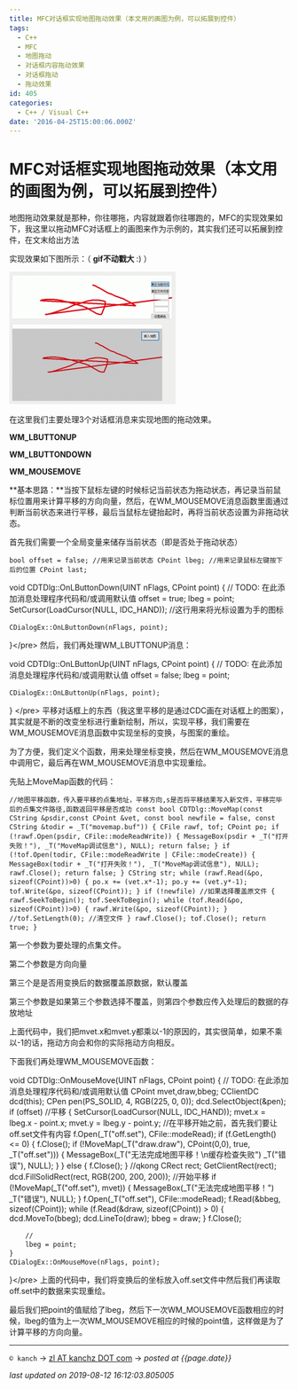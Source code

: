 ```yaml
---
title: MFC对话框实现地图拖动效果（本文用的画图为例，可以拓展到控件）
tags:
  - C++
  - MFC
  - 地图拖动
  - 对话框内容拖动效果
  - 对话框拖动
  - 拖动效果
id: 405
categories:
  - C++ / Visual C++
date: '2016-04-25T15:00:06.000Z'
---
```


# MFC对话框实现地图拖动效果（本文用的画图为例，可以拓展到控件）

地图拖动效果就是那种，你往哪拖，内容就跟着你往哪跑的，MFC的实现效果如下，我这里以拖动MFC对话框上的画图来作为示例的，其实我们还可以拓展到控件，在文末给出方法

实现效果如下图所示：（ **gif不动戳大** :\) ）

[![ezgif.com-video-to-gif](https://raw.githubusercontent.com/ankanch/blog/master/images/wp-content/uploads/2016/04/ezgif.com-video-to-gif-300x239.gif)](https://raw.githubusercontent.com/ankanch/blog/master/images/wp-content/uploads/2016/04/ezgif.com-video-to-gif.gif)

在这里我们主要处理3个对话框消息来实现地图的拖动效果。

**WM\_LBUTTONUP**

**WM\_LBUTTONDOWN**

**WM\_MOUSEMOVE**

**基本思路：**当按下鼠标左键的时候标记当前状态为拖动状态，再记录当前鼠标位置用来计算平移的方向向量，然后，在WM\_MOUSEMOVE消息函数里面通过判断当前状态来进行平移，最后当鼠标左键抬起时，再将当前状态设置为非拖动状态。

首先我们需要一个全局变量来储存当前状态（即是否处于拖动状态）

```
bool offset = false; //用来记录当前状态 CPoint lbeg; //用来记录鼠标左键按下后的位置 CPoint last;
```

void CDTDlg::OnLButtonDown\(UINT nFlags, CPoint point\) { // TODO: 在此添加消息处理程序代码和/或调用默认值 offset = true; lbeg = point; SetCursor\(LoadCursor\(NULL, IDC\_HAND\)\); //这行用来将光标设置为手的图标

```text
CDialogEx::OnLButtonDown(nFlags, point);
```

}&lt;/pre&gt; 然后，我们再处理WM\_LBUTTONUP消息：

void CDTDlg::OnLButtonUp\(UINT nFlags, CPoint point\) { // TODO: 在此添加消息处理程序代码和/或调用默认值 offset = false; lbeg = point;

```text
CDialogEx::OnLButtonUp(nFlags, point);
```

} &lt;/pre&gt; 平移对话框上的东西（我这里平移的是通过CDC画在对话框上的图案），其实就是不断的改变坐标进行重新绘制，所以，实现平移，我们需要在WM\_MOUSEMOVE消息函数中实现坐标的变换，与图案的重绘。

为了方便，我们定义个函数，用来处理坐标变换，然后在WM\_MOUSEMOVE消息中调用它，最后再在WM\_MOUSEMOVE消息中实现重绘。

先贴上MoveMap函数的代码：

```
//地图平移函数，传入要平移的点集地址，平移方向,s是否将平移结果写入新文件，平移完毕后的点集文件路径,函数返回平移是否成功 const bool CDTDlg::MoveMap(const CString &psdir,const CPoint &vet, const bool newfile = false, const CString &todir = _T("movemap.buf")) { CFile rawf, tof; CPoint po; if (!rawf.Open(psdir, CFile::modeReadWrite)) { MessageBox(psdir + _T("打开失败！"), _T("MoveMap调试信息"), NULL); return false; } if (!tof.Open(todir, CFile::modeReadWrite | CFile::modeCreate)) { MessageBox(todir + _T("打开失败！"), _T("MoveMap调试信息"), NULL); rawf.Close(); return false; } CString str; while (rawf.Read(&po, sizeof(CPoint))>0) { po.x += (vet.x*-1); po.y += (vet.y*-1); tof.Write(&po, sizeof(CPoint)); } if (!newfile) //如果选择覆盖原文件 { rawf.SeekToBegin(); tof.SeekToBegin(); while (tof.Read(&po, sizeof(CPoint))>0) { rawf.Write(&po, sizeof(CPoint)); } //tof.SetLength(0); //清空文件 } rawf.Close(); tof.Close(); return true; }
```

第一个参数为要处理的点集文件。

第二个参数是方向向量

第三个是是否用变换后的数据覆盖原数据，默认覆盖

第三个参数是如果第三个参数选择不覆盖，则第四个参数应传入处理后的数据的存放地址

上面代码中，我们把mvet.x和mvet.y都乘以-1的原因的，其实很简单，如果不乘以-1的话，拖动方向会和你的实际拖动方向相反。

下面我们再处理WM\_MOUSEMOVE函数：

void CDTDlg::OnMouseMove\(UINT nFlags, CPoint point\) { // TODO: 在此添加消息处理程序代码和/或调用默认值 CPoint mvet,draw,bbeg; CClientDC dcd\(this\); CPen pen\(PS\_SOLID, 4, RGB\(225, 0, 0\)\); dcd.SelectObject\(&pen\); if \(offset\) //平移 { SetCursor\(LoadCursor\(NULL, IDC\_HAND\)\); mvet.x = lbeg.x - point.x; mvet.y = lbeg.y - point.y; //在平移开始之前，首先我们要让off.set文件有内容 f.Open\(\_T\("off.set"\), CFile::modeRead\); if \(f.GetLength\(\) &lt;= 0\) { f.Close\(\); if \(!MoveMap\(\_T\("draw.draw"\), CPoint\(0,0\), true, \_T\("off.set"\)\)\) { MessageBox\(\_T\("无法完成地图平移！\n缓存检查失败"\) \_T\("错误"\), NULL\); } } else { f.Close\(\); } //qkong CRect rect; GetClientRect\(rect\); dcd.FillSolidRect\(rect, RGB\(200, 200, 200\)\); //开始平移 if \(!MoveMap\(\_T\("off.set"\), mvet\)\) { MessageBox\(\_T\("无法完成地图平移！"\) \_T\("错误"\), NULL\); } f.Open\(\_T\("off.set"\), CFile::modeRead\); f.Read\(&bbeg, sizeof\(CPoint\)\); while \(f.Read\(&draw, sizeof\(CPoint\)\) &gt; 0\) { dcd.MoveTo\(bbeg\); dcd.LineTo\(draw\); bbeg = draw; } f.Close\(\);

```text
    //
    lbeg = point;
}
CDialogEx::OnMouseMove(nFlags, point);
```

}&lt;/pre&gt; 上面的代码中，我们将变换后的坐标放入off.set文件中然后我们再读取off.set中的数据来实现重绘。

最后我们把point的值赋给了lbeg，然后下一次WM\_MOUSEMOVE函数相应的时候，lbeg的值为上一次WM\_MOUSEMOVE相应的时候的point值，这样做是为了计算平移的方向向量。





---
`© kanch` → [zl AT kanchz DOT com](kanchisme@gmail.com) → _posted at {{page.date}}_

_last updated on 2019-08-12 16:12:03.805005_